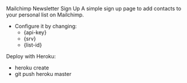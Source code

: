 Mailchimp Newsletter Sign Up
A simple sign up page to add contacts to your personal list on Mailchimp. 

- Configure it by changing:
    - {api-key}
    - {srv}
    - {list-id}

Deploy with Heroku:
- heroku create
- git push heroku master